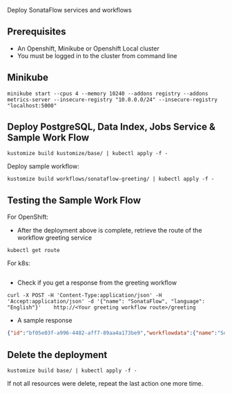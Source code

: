Deploy SonataFlow services and workflows

## Prerequisites
* An Openshift, Minikube or Openshift Local cluster
* You must be logged in to the cluster from command line

## Minikube

```shell
minikube start --cpus 4 --memory 10240 --addons registry --addons metrics-server --insecure-registry "10.0.0.0/24" --insecure-registry "localhost:5000"
```

## Deploy PostgreSQL, Data Index, Jobs Service & Sample Work Flow

```shell
kustomize build kustomize/base/ | kubectl apply -f -
```

Deploy sample workflow:
```shell
kustomize build workflows/sonataflow-greeting/ | kubectl apply -f -
```

## Testing the Sample Work Flow

For OpenShift:
* After the deployment above is complete, retrieve the route of the workflow greeting service
```shell
kubectl get route
```

For k8s:
```shell

```

* Check if you get a response from the greeting workflow 
```shell
curl -X POST -H 'Content-Type:application/json' -H 'Accept:application/json' -d '{"name": "SonataFlow", "language": "English"}'    http://<Your greeting workflow route>/greeting
```
* A sample response
```json
{"id":"bf05e03f-a996-4482-aff7-89aa4a173be9","workflowdata":{"name":"SonataFlow","language":"English","greeting":"Hello from JSON Workflow, "}}
```

## Delete the deployment
```shell
kustomize build base/ | kubectl apply -f -
```
If not all resources were delete, repeat the last action one more time.